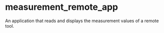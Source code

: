# measurement_remote_app
An application that reads and displays the measurement values of a remote tool.

